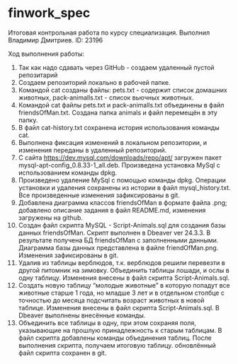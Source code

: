 # finwork_spec
Итоговая контрольная работа по курсу специализация. Выполнил Владимир Дмитриев. ID: 23196

Ход выполнения работы:

1. Так как надо сдавать через GitHub - создаем удаленный пустой репозитарий
2. Создаем репозиторий локально в рабочей папке.
3. Командой cat созданы файлы: pets.txt - содержит список домашних животных, pack-animalls.txt - список вьючных животных.
4. Командой cat файлы pets.txt и pack-animalls.txt объединены в файл friendsOfMan.txt. Создана папка animals и файл перемещён в эту папку.
5. В файл cat-history.txt сохранена история использования команды cat.
6. Выполнена фиксация изменений в локальном репозитории, и изменения переданы в удаленный репозиторий.
7. С сайта https://dev.mysql.com/downloads/repo/apt/ загружен пакет mysql-apt-config_0.8.33-1_all.deb. Произведена установка MySql с использованием команды dpkg.
8. Произведено удаление MySql с помощью команды dpkg. Операции установки и удаления сохранены из истории в файл mysql_history.txt. Все произведенные изменения зафиксированы в git.
9. Добавлена диаграмма классов friendsOfMan в формате файла .png; добавлено описание задания в файл README.md, изменения загружены на github.
10. Создан файл скрипта MySQL - Script-Animals.sql для создания базы данных friendsOfMan. Скрипт выполнен в Dbeaver ver 24.3.3. В результате получена БД friendsOfMan с заполненными данными. Диаграмма базы данных представлена в файле friendOfMan.png. Изменения зафиксированы в git.
11. Удалив из таблицы верблюдов, т.к. верблюдов решили перевезти в другой питомник на зимовку. Объединить таблицы лошади, и ослы в одну таблицу. Изменения внесены в файл скрипта Script-Animals.sql.
12. Создать новую таблицу “молодые животные” в которую попадут все животные старше 1 года, но младше 3 лет и в отдельном столбце с точностью до месяца подсчитать возраст животных в новой таблице. Изменения внесены в файл скрипта Script-Animals.sql. В Dbeaver выполнены внесённые команды.
13. Объединить все таблицы в одну, при этом сохраняя поля, указывающие на прошлую принадлежность к старым таблицам. В файл скрипта добавлены команды объединения таблиц. После выполнения скрипта, получаем итоговую таблицу. обновлённый файл скрипта сохранен в git.



